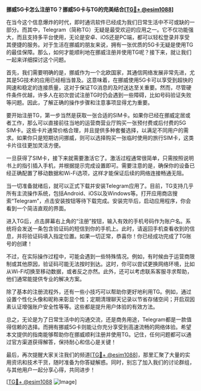 **挪威5G卡怎么注册TG？挪威5G卡与TG的完美结合[[TG💪+ @esim1088](https://t.me/s/esim1088)]**

在当今这个信息爆炸的时代，即时通讯软件已经成为我们日常生活中不可或缺的一部分。而其中，Telegram（简称TG）无疑是最受欢迎的应用之一。它不仅功能强大，而且支持多平台使用，无论是安卓、iOS还是PC端，都可以轻松登录并享受其便捷的服务。对于生活在挪威的朋友来说，拥有一张优质的5G卡无疑是使用TG的最佳保障。那么，如何才能顺利地在挪威注册并使用TG呢？接下来，就让我们一起来详细探讨这个问题。

首先，我们需要明确的是，挪威作为一个北欧国家，其通信网络发展非常先进，尤其是5G技术的应用已经相当普及。这意味着，在挪威使用5G卡可以享受到超快的网速和稳定的连接质量，这对于保证TG消息的及时送达至关重要。然而，尽管硬件条件优越，许多人在初次尝试注册TG时仍会遇到一些障碍，比如号码验证失败等问题。因此，了解正确的操作步骤和注意事项显得尤为重要。

要开始注册TG，第一步当然是获取一张合适的SIM卡。如果你已经在挪威定居或者工作，那么可以直接前往当地的运营商营业厅购买一张预付费或后付费的5G SIM卡。这些卡片通常价格合理，并且提供多种套餐选择，以满足不同用户的需求。如果你只是短期访问挪威，则可以选择购买一张临时使用的旅行SIM卡，这类卡片往往更加灵活方便。

一旦获得了SIM卡，接下来就需要激活它了。激活过程通常很简单，只需按照说明书上的指引插入手机，并根据提示完成设置即可。需要注意的是，确保你的设备已经正确配置了移动数据和Wi-Fi选项，这样才能保证后续的网络连接畅通无阻。

当一切准备就绪后，就可以正式下载并安装Telegram应用了。目前，TG支持几乎所有主流操作系统，包括Android、iOS以及Windows等。打开应用商店搜索“Telegram”，点击安装按钮等待下载完成。安装完毕后，启动应用程序，你会看到一个简洁直观的界面。

进入TG后，点击屏幕右上角的“注册”按钮，输入有效的手机号码作为账户名。系统将会发送一条包含验证码的短信到你的手机上。此时，请返回手机查看收到的信息，并将验证码填入指定位置。如果一切正常，恭喜你！你已经成功完成了TG账号的创建！

不过，在实际操作过程中，可能会遇到一些特殊情况。例如，有时候由于运营商限制或其他原因，验证码可能无法按时到达。这时，你可以尝试更换网络环境，比如从Wi-Fi切换至移动数据，或者反之亦然。此外，还可以考虑联系客服寻求帮助，他们通常能提供专业的解决方案。

除了基本的注册流程外，还有一些小技巧可以帮助你更好地利用TG。例如，通过设置个性化头像和昵称来彰显个性；定期清理聊天记录以节省存储空间；开启双因素认证增强账户安全性等等。这些都是提升用户体验的有效方法。

总之，无论是为了日常生活中的沟通交流，还是商务用途，Telegram都是一款值得信赖的选择。而拥有挪威5G卡则能让你充分享受到高速流畅的网络体验。希望本文提供的指南能够帮助你在挪威顺利注册并使用TG。记住，任何问题都可以通过官方渠道获得解答，保持耐心和信心是关键！

最后，再次提醒大家关注我们的频道[[TG💪+ @esim1088](https://t.me/s/esim1088)]，那里汇聚了大量的实用资讯和技术干货，随时准备为你答疑解惑。同时，别忘了加入我们的讨论群组，与其他用户一起分享心得，共同进步！

[[TG💪+ @esim1088](https://t.me/s/esim1088) ![Image](https://i.postimg.cc/4NQfJmqS/Snipaste-2025-05-13-00-14-12.png)]